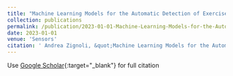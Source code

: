 ```yaml
---
title: "Machine Learning Models for the Automatic Detection of Exercise Thresholds in Cardiopulmonary Exercising Tests: From Regression to Generation to Explanation"
collection: publications
permalink: /publication/2023-01-01-Machine-Learning-Models-for-the-Automatic-Detection-of-Exercise-Thresholds-in-Cardiopulmonary-Exercising-Tests-From-Regression-to-Generation-to-Explanation
date: 2023-01-01
venue: 'Sensors'
citation: ' Andrea Zignoli, &quot;Machine Learning Models for the Automatic Detection of Exercise Thresholds in Cardiopulmonary Exercising Tests: From Regression to Generation to Explanation.&quot; Sensors, 2023.'
---
```

Use [Google Scholar](https://scholar.google.com/scholar?q=Machine+Learning+Models+for+the+Automatic+Detection+of+Exercise+Thresholds+in+Cardiopulmonary+Exercising+Tests:+From+Regression+to+Generation+to+Explanation){:target="_blank"} for full citation